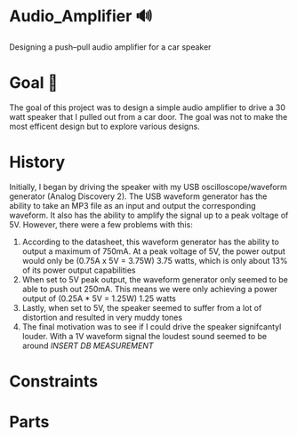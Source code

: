 # Audio_Amplifier 🔊
Designing a push–pull audio amplifier for a car speaker

# Goal 🎯
The goal of this project was to design a simple audio amplifier to drive a 30 watt speaker that I pulled out from a car door. The goal was not to make the most efficent design but to explore various designs.

# History
Initially, I began by driving the speaker with my USB oscilloscope/waveform generator (Analog Discovery 2). The USB waveform generator has the ability to take an MP3 file as an input and output the corresponding waveform. It also has the ability to amplify the signal up to a peak voltage of 5V. However, there were a few problems with this:
1. According to the datasheet, this waveform generator has the ability to output a maximum of 750mA. At a peak voltage of 5V, the power output would only be (0.75A x 5V = 3.75W) 3.75 watts, which is only about 13% of its power output capabilities
2. When set to 5V peak output, the waveform generator only seemed to be able to push out 250mA. This means we were only achieving a power output of (0.25A * 5V = 1.25W) 1.25 watts
3. Lastly, when set to 5V, the speaker seemed to suffer from a lot of distortion and resulted in very muddy tones
4. The final motivation was to see if I could drive the speaker signifcantyl louder. With a 1V waveform signal the loudest sound seemed to be around *INSERT DB MEASUREMENT*

# Constraints

# Parts
